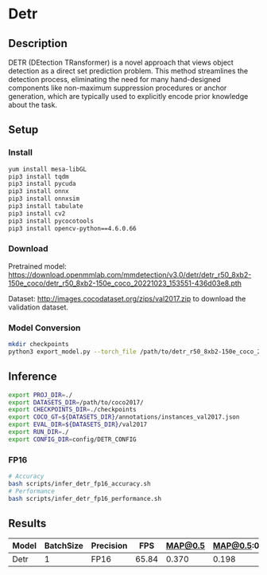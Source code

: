 # Detr

## Description
DETR (DEtection TRansformer) is a novel approach that views object detection as a direct set prediction problem. This method streamlines the detection process, eliminating the need for many hand-designed components like non-maximum suppression procedures or anchor generation, which are typically used to explicitly encode prior knowledge about the task.

## Setup

### Install
```bash
yum install mesa-libGL
pip3 install tqdm
pip3 install pycuda
pip3 install onnx
pip3 install onnxsim
pip3 install tabulate
pip3 install cv2
pip3 install pycocotools
pip3 install opencv-python==4.6.0.66
```

### Download
Pretrained model: <https://download.openmmlab.com/mmdetection/v3.0/detr/detr_r50_8xb2-150e_coco/detr_r50_8xb2-150e_coco_20221023_153551-436d03e8.pth>

Dataset: <http://images.cocodataset.org/zips/val2017.zip> to download the validation dataset.

### Model Conversion
```bash
mkdir checkpoints
python3 export_model.py --torch_file /path/to/detr_r50_8xb2-150e_coco_20221023_153551-436d03e8.pth --onnx_file checkpoints/detr_res50.onnx --bsz 1
```

## Inference
```bash
export PROJ_DIR=./
export DATASETS_DIR=/path/to/coco2017/
export CHECKPOINTS_DIR=./checkpoints
export COCO_GT=${DATASETS_DIR}/annotations/instances_val2017.json
export EVAL_DIR=${DATASETS_DIR}/val2017
export RUN_DIR=./
export CONFIG_DIR=config/DETR_CONFIG
```
### FP16

```bash
# Accuracy
bash scripts/infer_detr_fp16_accuracy.sh
# Performance
bash scripts/infer_detr_fp16_performance.sh
```

## Results 

Model   |BatchSize  |Precision |FPS       |MAP@0.5   |MAP@0.5:0.95
--------|-----------|----------|----------|----------|------------
Detr    |    1      |   FP16   | 65.84    |  0.370   | 0.198